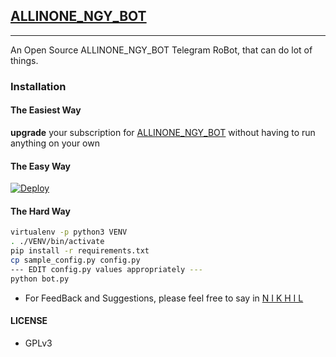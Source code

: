## [ALLINONE_NGY_BOT](https://telegram.dog/ALLINONE_NGY_BOT)
---

An Open Source ALLINONE_NGY_BOT Telegram RoBot, that can do lot of things.


### Installation

#### The Easiest Way

**upgrade** your subscription for [ALLINONE_NGY_BOT](https://telegram.dog/ALLINONE_NGY_BOT) without having to run anything on your own

#### The Easy Way

[![Deploy](https://www.herokucdn.com/deploy/button.svg)](https://heroku.com/deploy)

#### The Hard Way

```sh
virtualenv -p python3 VENV
. ./VENV/bin/activate
pip install -r requirements.txt
cp sample_config.py config.py
--- EDIT config.py values appropriately ---
python bot.py
```

- For FeedBack and Suggestions, please feel free to say in [N I K H I L](https://telegram.dog/NGYNY)

#### LICENSE
- GPLv3
